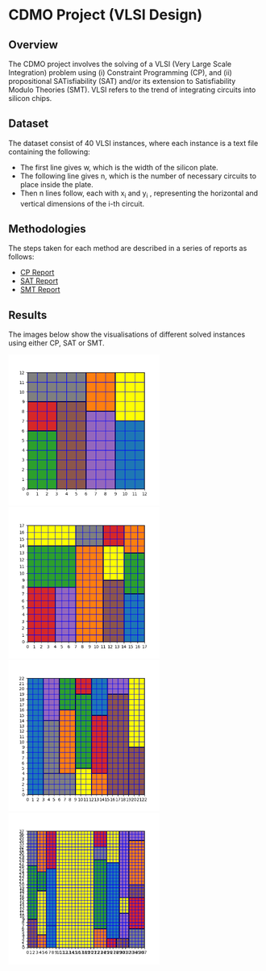 # CDMO Project (VLSI Design) 

## Overview
The CDMO project involves the solving of a VLSI (Very Large Scale Integration) problem using (i) Constraint Programming (CP), and (ii) propositional SATisfiability (SAT) and/or its extension to Satisfiability Modulo Theories (SMT). VLSI refers to the trend of integrating circuits into silicon chips.

## Dataset
The dataset consist of 40 VLSI instances, where each instance is a text file containing the following:
- The first line gives w, which is the width of the silicon plate.
- The following line gives n, which is the number of necessary circuits to place inside the plate. 
- Then n lines follow, each with x<sub>i</sub> and y<sub>i</sub> , representing the horizontal and vertical dimensions of the i-th circuit.

## Methodologies
The steps taken for each method are described in a series of reports as follows:
- [CP Report](https://github.com/LeonidasY/vlsi-design/blob/main/CP/CP.pdf)
- [SAT Report](https://github.com/LeonidasY/vlsi-design/blob/main/SAT/SAT.pdf)
- [SMT Report](https://github.com/LeonidasY/vlsi-design/blob/main/SMT/SMT.pdf)

## Results
The images below show the visualisations of different solved instances using either CP, SAT or SMT.

<p float="left">
  <img src="https://github.com/LeonidasY/vlsi-design/blob/main/CP/CP (Normal)/out/images/out-5.png" width="300" />
  <img src="https://github.com/LeonidasY/vlsi-design/blob/main/CP/CP (Rotation)/out/images/out-10.png" width="300" /> 
  <img src="https://github.com/LeonidasY/vlsi-design/blob/main/SAT/out/images/out-15.png" width="300" /> 
  <img src="https://github.com/LeonidasY/vlsi-design/blob/main/SMT/out/images/out-30.png" width="300" />
</p>
